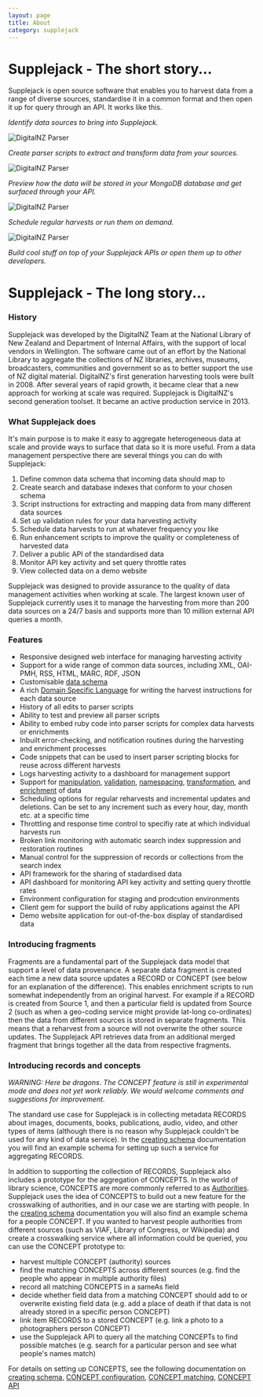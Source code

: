 ```yaml
---
layout: page
title: About
category: supplejack
---
```


# Supplejack - The short story...

Supplejack is open source software that enables you to harvest data from a range of diverse sources, standardise it in a common format and then open it up for query through an API. It works like this.

*Identify data sources to bring into Supplejack.*

![DigitalNZ Parser](images/dnz-source.png)

*Create parser scripts to extract and transform data from your sources.*

![DigitalNZ Parser](images/dnz-parser.png)

*Preview how the data will be stored in your MongoDB database and get surfaced through your API.*

![DigitalNZ Parser](images/preview-dnz.png)

*Schedule regular harvests or run them on demand.*

![DigitalNZ Parser](images/scheduled-jobs.png)

*Build cool stuff on top of your Supplejack APIs or open them up to other developers.*

# Supplejack - The long story...

### History

Supplejack was developed by the DigitalNZ Team at the National Library of New Zealand and Department of Internal Affairs, with the support of local vendors in Wellington. The software came out of an effort by the National Library to aggregate the collections of NZ libraries, archives, museums, broadcasters, communities and government so as to better support the use of NZ digital material. DigitalNZ's first generation harvesting tools were built in 2008. After several years of rapid growth, it became clear that a new approach for working at scale was required. Supplejack is DigitalNZ's second generation toolset. It became an active production service in 2013.

### What Supplejack does

It's main purpose is to make it easy to aggregate heterogeneous data at scale and provide ways to surface that data so it is more useful. From a data management perspective there are several things you can do with Supplejack:

1. Define common data schema that incoming data should map to
2. Create search and database indexes that conform to your chosen schema
3. Script instructions for extracting and mapping data from many different data sources 
4. Set up validation rules for your data harvesting activity
5. Schedule data harvests to run at whatever frequency you like
6. Run enhancement scripts to improve the quality or completeness of harvested data
7. Deliver a public API of the standardised data
8. Monitor API key activity and set query throttle rates
8. View collected data on a demo website

Supplejack was designed to provide assurance to the quality of data management activities when working at scale. The largest known user of Supplejack currently uses it to manage the harvesting from more than 200 data sources on a 24/7 basis and supports more than 10 million external API queries a month.

### Features

* Responsive designed web interface for managing harvesting activity
* Support for a wide range of common data sources, including XML, OAI-PMH, RSS, HTML, MARC, RDF, JSON
* Customisable [data schema](http://digitalnz.github.io/supplejack/api/creating-a-schema.html)
* A rich [Domain Specific Language](http://digitalnz.github.io/supplejack/manager/introduction-to-parser-scripts.html) for writing the harvest instructions for each data source
* History of all edits to parser scripts
* Ability to test and preview all parser scripts
* Ability to embed ruby code into parser scripts for complex data harvests or enrichments
* Inbuilt error-checking, and notification routines during the harvesting and enrichment processes
* Code snippets that can be used to insert parser scripting blocks for reuse across different harvests
* Logs harvesting activity to a dashboard for management support
* Support for [manipulation](http://digitalnz.github.io/supplejack/manager/modifiers.html), [validation](http://digitalnz.github.io/supplejack/manager/validations.html), [namespacing](http://digitalnz.github.io/supplejack/manager/xml-namespaces.html), [transformation](http://digitalnz.github.io/supplejack/manager/attribute-transformation-options.html), and [enrichment](http://digitalnz.github.io/supplejack/manager/enrichments.html) of data
* Scheduling options for regular reharvests and incremental updates and deletions. Can be set to any increment such as every hour, day, month etc. at a specific time
* Throttling and response time control to specifiy rate at which individual harvests run
* Broken link monitoring with automatic search index suppression and restoration routines
* Manual control for the suppression of records or collections from the search index
* API framework for the sharing of stadardised data
* API dashboard for monitoring API key activity and setting query throttle rates
* Environment configuration for staging and prodcution environments
* Client gem for support the build of ruby applications against the API
* Demo website application for out-of-the-box display of standardised data

### Introducing fragments

Fragments are a fundamental part of the Supplejack data model that support a level of data provenance. A separate data fragment is created each time a new data source updates a RECORD or CONCEPT (see below for an explanation of the difference). This enables enrichment scripts to run somewhat independently from an original harvest. For example if a RECORD is created from Source 1, and then a particular field is updated from Source 2 (such as when a geo-coding service might provide lat-long co-ordinates) then the data from different sources is stored in separate fragments. This means that a reharvest from a source will not overwrite the other source updates. The Supplejack API retrieves data from an additional merged fragment that brings together all the data from respective fragments.


### Introducing records and concepts

*WARNING: Here be dragons. The CONCEPT feature is still in experimental mode and does not yet work reliably. We would welcome comments and suggestions for improvement.*

The standard use case for Supplejack is in collecting metadata RECORDS about images, documents, books, publications, audio, video, and other types of items (although there is no reason why Supplejack couldn't be used for any kind of data service). In the [creating schema](/supplejack/api/creating-schemas.html) documentation you will find an example schema for setting up such a service for aggregating RECORDS. 

In addition to supporting the collection of RECORDS, Supplejack also includes a prototype for the aggregation of CONCEPTS. In the world of library science, CONCEPTS are more commonly referred to as [Authorities](http://en.wikipedia.org/wiki/Authority_control). Supplejack uses the idea of CONCEPTS to build out a new feature for the crosswalking of authorities, and in our case we are starting with people. In the [creating schema](/supplejack/api/creating-schemas.html) documentation you will also find an example schema for a people CONCEPT. If you wanted to harvest people authorities from different sources (such as VIAF, Library of Congress, or Wikipedia) and create a crosswalking service where all information could be queried, you can use the CONCEPT prototype to:

* harvest multiple CONCEPT (authority) sources
* find the matching CONCEPTS across different sources (e.g. find the people who appear in multiple authority files)
* record all matching CONCEPTS  in a sameAs field
* decide whether field data from a matching CONCEPT should add to or overwrite existing field data (e.g. add a place of death if that data is not already stored in a specific person CONCEPT)
* link item RECORDS to a stored CONCEPT (e.g. link a photo to a photographers person CONCEPT)
* use the Supplejack API to query all the matching CONCEPTs to find possible matches (e.g. search for a particular person and see what people's names match)

For details on setting up CONCEPTS, see the following documentation on [creating schema](/supplejack/api/creating-schemas.html), [CONCEPT configuration](/supplejack/manager/concept-configuration.html), [CONCEPT matching](/supplejack/manager/parser-dsl-domain-specific-language.html), [CONCEPT API](/supplejack/api_usage/concepts-api.html)

